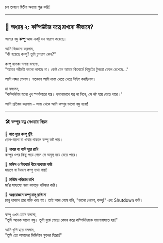 চল তাহলে দ্বিতীয় অধ্যায় শুরু করি!

---

## 🧽 অধ্যায় ২: কম্পিউটার যত্নে রাখবো কীভাবে?

আমার বন্ধু **কম্পু** আজ একটু মন খারাপ করেছে।

আমি জিজ্ঞাসা করলাম,  
"কী হয়েছে কম্পু? তুমি চুপচাপ কেন?"

কম্পু হালকা গলায় বললো,  
"আমার শরীরটা ভালো লাগছে না। কেউ যেন আমার কিবোর্ডে বিস্কুটের টুকরো ফেলে রেখেছে…"

আমি লজ্জা পেলাম। গতকাল আমি নাস্তা খেতে খেতে টাইপ করছিলাম।

মা বললেন,  
"কম্পিউটার হলো খুব স্পর্শকাতর যন্ত্র। ভালোভাবে যত্ন না নিলে, সে নষ্ট হয়ে যেতে পারে।"

আমি প্রতিজ্ঞা করলাম – আজ থেকে আমি কম্পুর ভালো বন্ধু হবো!

---

### 🛠️ কম্পুর যত্ন নেওয়ার নিয়ম

🔹 **হাত ধুয়ে কম্পু ছুঁই**  
তেল-ময়লা বা খাবার থাকলে কম্পু কষ্ট পায়।

🔹 **খাবার বা পানি দূরে রাখি**  
কম্পুর ওপর কিছু পড়ে গেলে সে অসুস্থ হয়ে যেতে পারে।

🔹 **মাউস ও কিবোর্ড ধীরে ব্যবহার করি**  
মারলে বা টানলে কম্পু ব্যথা পায়!

🔹 **মনিটর পরিষ্কার রাখি**  
মা’র সাহায্যে নরম কাপড়ে পরিষ্কার করি।

🔹 **অপ্রয়োজনে কম্পু চালু রাখি না**  
চালু থাকলে তার শক্তি খরচ হয়। তাই কাজ শেষে বলি, "ভালো থেকো, কম্পু!" এবং Shutdown করি।

---

কম্পু এখন হেসে বললো,  
"তুমি অনেক ভালো বন্ধু। তুমি বুঝে গেছো কেমন করে কম্পিউটারকে ভালোবাসতে হয়!"

আমি খুশি হয়ে বললাম,  
"তুমি তো আমাদের ডিজিটাল স্কুলের হিরো!"
